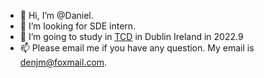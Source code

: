 - 👋 Hi, I’m @Daniel.
- 👀 I’m looking for SDE intern.
- 💞️ I’m going to study in [TCD](https://en.wikipedia.org/wiki/Trinity_College_Dublin) in Dublin Ireland in 2022.9
- 📫 Please email me if you have any question. My email is denjm@foxmail.com.

<!---
djm-xjtu/djm-xjtu is a ✨ special ✨ repository because its `README.md` (this file) appears on your GitHub profile.
You can click the Preview link to take a look at your changes.
--->
